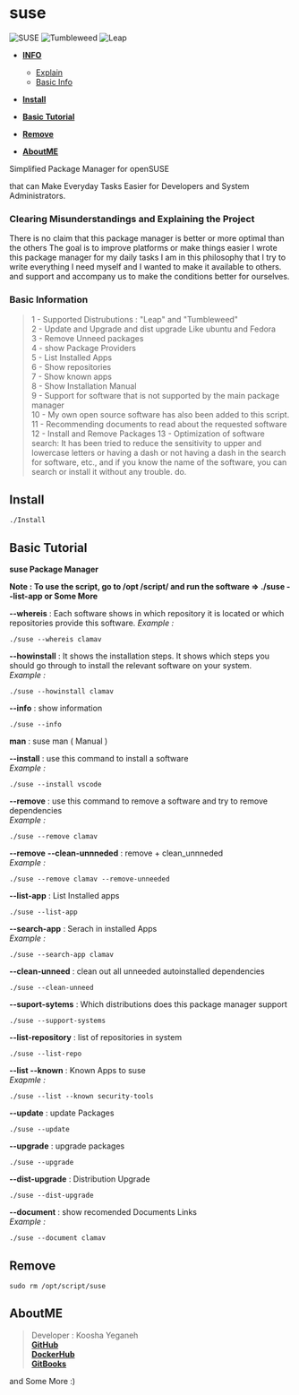 # suse

![SUSE](https://en.opensuse.org/images/f/f2/Button-laptop-colour.png)
![Tumbleweed](https://www.opensuse.org/build/images/tumbleweed-icon.svg)
![Leap](https://www.opensuse.org/build/images/opensuse-regular-release-icon.svg)

- [**INFO**]()
    - [Explain](https://github.com/KooshaYeganeh/suse#clearing-misunderstandings-and-explaining-the-project)
    - [Basic Info](https://github.com/KooshaYeganeh/suse#basic-information)

- [**Install**](https://github.com/KooshaYeganeh/suse#install)
- [**Basic Tutorial**](https://github.com/KooshaYeganeh/suse#basic-tutorial)
- [**Remove**](https://github.com/KooshaYeganeh/suse#remove)
- [**AboutME**](https://github.com/KooshaYeganeh/suse#aboutme)


Simplified Package Manager for openSUSE

that can Make Everyday Tasks Easier for Developers and System Administrators.


 ### Clearing Misunderstandings and Explaining the Project   

There is no claim that this package manager is better or more optimal than the others
The goal is to improve platforms or make things easier
I wrote this package manager for my daily tasks I am in this philosophy that 
I try to write everything I need myself and I wanted to make it available to others.
and support and accompany us to make the conditions better for ourselves.

### Basic Information

> 1 - Supported Distrubutions : "Leap" and "Tumbleweed"  
> 2 - Update and Upgrade and dist upgrade Like ubuntu and Fedora  
> 3 - Remove Unneed packages  
> 4 - show Package Providers  
> 5 - List Installed Apps  
> 6 - Show repositories  
> 7 - Show known apps  
> 8 - Show Installation Manual  
> 9 - Support for software that is not supported by the main package manager  
> 10 - My own open source software has also been added to this script.  
> 11 - Recommending documents to read about the requested software  
> 12 - Install and Remove Packages
> 13 - Optimization of software search: It has been tried to reduce the sensitivity to upper and lowercase letters 
  or having a dash or not having a dash in the search for software, etc., and 
  if you know the name of the software, you can search or install it without any trouble. do.


## Install

```
./Install
```

## Basic Tutorial

**suse Package Manager**

**Note : To use the script, go to /opt /script/ and run the software => ./suse --list-app or Some More**

**--whereis** <appname>: Each software shows in which repository it is located or which repositories provide this software. 
*Example :*
```
./suse --whereis clamav
```

**--howinstall** <appname>: It shows the installation steps. It shows which steps you should go through to install the relevant software on your system.  
*Example :*
```
./suse --howinstall clamav
```

**--info** : show information

```
./suse --info
```
**man** : suse man ( Manual )

**--install** : use this command to install a software  
*Example :*
```
./suse --install vscode
```
**--remove** <appname> : use this command to remove a software and try to remove dependencies  
*Example :*
```
./suse --remove clamav
```
**--remove** <appname> **--clean-unnneded** : remove + clean_unnneded  
*Example :* 
```
./suse --remove clamav --remove-unneeded
```  

**--list-app** : List Installed apps  
```
./suse --list-app
```

**--search-app** <appname>: Serach in installed Apps  
*Example :*
```
./suse --search-app clamav
```
**--clean-unneed** : clean out all unneeded autoinstalled dependencies

```
./suse --clean-unneed
```
**--suport-sytems** : Which distributions does this package manager support

```
./suse --support-systems
```
**--list-repository** : list of repositories in system

```
./suse --list-repo
```
**--list --known** <app name> : Known Apps to suse  
*Exapmle :*
```
./suse --list --known security-tools
```
**--update** : update Packages
```
./suse --update
```
**--upgrade** : upgrade packages
```
./suse --upgrade
```
**--dist-upgrade** : Distribution Upgrade
```
./suse --dist-upgrade
```
**--document** : show recomended Documents Links  
*Example :*
```
./suse --document clamav
```

## Remove 

```
sudo rm /opt/script/suse
```

## AboutME

> Developer : Koosha Yeganeh  
> [**GitHub**](https://github.com/KooshaYeganeh)  
> [**DockerHub** ](https://hub.docker.com/u/kooshakooshadv)   
> [**GitBooks** ](kooshayeganeh.gitbook.io)

and Some More :) 


